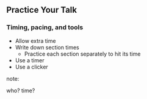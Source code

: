 ## Practice Your Talk

### Timing, pacing, and tools

* Allow extra time
* Write down section times
  * Practice each section separately to hit its time
* Use a timer
* Use a clicker

note:

who?
time?
